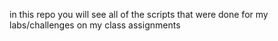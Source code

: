 in this repo you will see all of the scripts that were done for my labs/challenges on my class assignments

